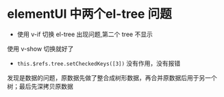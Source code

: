 # elementUI 中两个el-tree 问题


- 使用 v-if 切换 el-tree 出现问题,第二个 tree 不显示

使用 v-show 切换就好了


-  `this.$refs.tree.setCheckedKeys([3])` 没有作用，没有报错

发现是数据的问题，原数据先做了整合成树形数据，再合并原数据后用于另一个树；最后先深拷贝原数据
